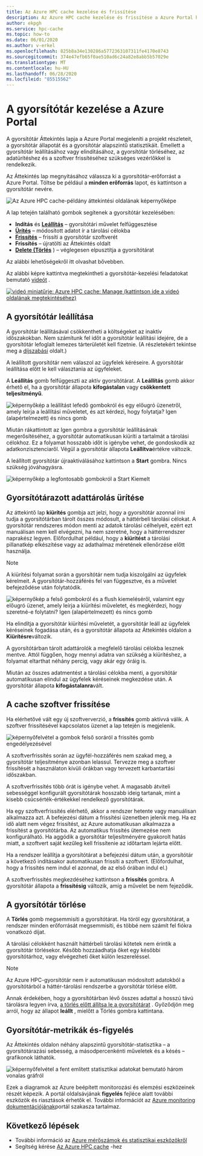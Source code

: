 ```yaml
---
title: Az Azure HPC cache kezelése és frissítése
description: Az Azure HPC cache kezelése és frissítése a Azure Portal használatával
author: ekpgh
ms.service: hpc-cache
ms.topic: how-to
ms.date: 06/01/2020
ms.author: v-erkel
ms.openlocfilehash: 825b8a34e130286a5772363107311fe4170e8743
ms.sourcegitcommit: 374e47efb65f0ae510ad6c24a82e8abb5b57029e
ms.translationtype: MT
ms.contentlocale: hu-HU
ms.lasthandoff: 06/28/2020
ms.locfileid: "85515562"
---
```

# <a name="manage-your-cache-from-the-azure-portal"></a>A gyorsítótár kezelése a Azure Portal

A gyorsítótár Áttekintés lapja a Azure Portal megjeleníti a projekt részleteit, a gyorsítótár állapotát és a gyorsítótár alapszintű statisztikáit. Emellett a gyorsítótár leállításához vagy elindításához, a gyorsítótár törléséhez, az adatürítéshez és a szoftver frissítéséhez szükséges vezérlőkkel is rendelkezik.

Az Áttekintés lap megnyitásához válassza ki a gyorsítótár-erőforrást a Azure Portal. Töltse be például a **minden erőforrás** lapot, és kattintson a gyorsítótár nevére.

![Az Azure HPC cache-példány áttekintési oldalának képernyőképe](media/hpc-cache-overview.png)

A lap tetején található gombok segítenek a gyorsítótár kezelésében:

* **Indítás** és [**Leállítás**](#stop-the-cache) – gyorsítótári művelet felfüggesztése
* [**Ürítés**](#flush-cached-data) – módosított adatot ír a tárolási célokba
* [**Frissítés**](#upgrade-cache-software) – frissíti a gyorsítótár szoftverét
* **Frissítés** – újratölti az Áttekintés oldalt
* [**Delete (Törlés**](#delete-the-cache) ) – véglegesen elpusztítja a gyorsítótárat

Az alábbi lehetőségekről itt olvashat bővebben.

Az alábbi képre kattintva megtekintheti a gyorsítótár-kezelési feladatokat bemutató [videót](https://azure.microsoft.com/resources/videos/managing-hpc-cache/) .

[![videó miniatűrje: Azure HPC cache: Manage (kattintson ide a videó oldalának megtekintéséhez)](media/video-5-manage.png)](https://azure.microsoft.com/resources/videos/managing-hpc-cache/)

## <a name="stop-the-cache"></a>A gyorsítótár leállítása

A gyorsítótár leállításával csökkentheti a költségeket az inaktív időszakokban. Nem számítunk fel időt a gyorsítótár leállítási idejére, de a gyorsítótár lefoglalt lemezes tárterületét kell fizetnie. (A részletekért tekintse meg a [díjszabási](https://aka.ms/hpc-cache-pricing) oldalt.)

A leállított gyorsítótár nem válaszol az ügyfelek kéréseire. A gyorsítótár leállítása előtt le kell választania az ügyfeleket.

A **Leállítás** gomb felfüggeszti az aktív gyorsítótárat. A **Leállítás** gomb akkor érhető el, ha a gyorsítótár állapota **kifogástalan** vagy **csökkentett teljesítményű**.

![képernyőkép a leállítást lefedő gombokról és egy előugró üzenetről, amely leírja a leállítási műveletet, és azt kérdezi, hogy folytatja? Igen (alapértelmezett) és nincs gomb](media/stop-cache.png)

Miután rákattintott az Igen gombra a gyorsítótár leállításának megerősítéséhez, a gyorsítótár automatikusan kiüríti a tartalmát a tárolási célokhoz. Ez a folyamat hosszabb időt is igénybe vehet, de gondoskodik az adatkonzisztenciaről. Végül a gyorsítótár állapota **Leállítva**értékre változik.

A leállított gyorsítótár újraaktiválásához kattintson a **Start** gombra. Nincs szükség jóváhagyásra.

![képernyőkép a legfontosabb gombokról a Start Kiemelt](media/start-cache.png)

## <a name="flush-cached-data"></a>Gyorsítótárazott adattárolás ürítése

Az áttekintő lap **kiürítés** gombja azt jelzi, hogy a gyorsítótár azonnal írni tudja a gyorsítótárban tárolt összes módosult, a háttérbeli tárolási célokat. A gyorsítótár rendszeres módon menti az adatok tárolási célhelyeit, ezért ezt manuálisan nem kell elvégezni, ha nem szeretné, hogy a háttérrendszer naprakész legyen. Előfordulhat például, hogy a **kiürítést** a tárolási pillanatkép elkészítése vagy az adathalmaz méretének ellenőrzése előtt használja.

> [!NOTE]
> A kiürítési folyamat során a gyorsítótár nem tudja kiszolgálni az ügyfelek kérelmeit. A gyorsítótár-hozzáférés fel van függesztve, és a művelet befejeződése után folytatódik.

![képernyőkép a felső gombokról és a flush kiemeléséről, valamint egy előugró üzenet, amely leírja a kiürítési műveletet, és megkérdezi, hogy szeretné-e folytatni? Igen (alapértelmezett) és nincs gomb](media/hpc-cache-flush.png)

Ha elindítja a gyorsítótár kiürítési műveletét, a gyorsítótár leáll az ügyfelek kéréseinek fogadása után, és a gyorsítótár állapota az Áttekintés oldalon a **Kiürítésre**változik.

A gyorsítótárban tárolt adattárolók a megfelelő tárolási célokba lesznek mentve. Attól függően, hogy mennyi adatra van szükség a kiürítéshez, a folyamat eltarthat néhány percig, vagy akár egy óráig is.

Miután az összes adatmentést a tárolási célokba menti, a gyorsítótár automatikusan elindul az ügyfelek kéréseinek megkezdése után. A gyorsítótár állapota **kifogástalanra**vált.

## <a name="upgrade-cache-software"></a>A cache szoftver frissítése

Ha elérhetővé vált egy új szoftververzió, a **frissítés** gomb aktívvá válik. A szoftver frissítésével kapcsolatos üzenet a lap tetején is megjelenik.

![képernyőfelvétel a gombok felső soráról a frissítés gomb engedélyezésével](media/hpc-cache-upgrade-button.png)

A szoftverfrissítés során az ügyfél-hozzáférés nem szakad meg, a gyorsítótár teljesítménye azonban lelassul. Tervezze meg a szoftver frissítését a használaton kívüli órákban vagy tervezett karbantartási időszakban.

A szoftverfrissítés több órát is igénybe vehet. A magasabb átviteli sebességgel konfigurált gyorsítótárak hosszabb ideig tartanak, mint a kisebb csúcsérték-értékekkel rendelkező gyorsítótárak.

Ha egy szoftverfrissítés elérhető, akkor a rendszer hetente vagy manuálisan alkalmazza azt. A befejezési dátum a frissítési üzenetben jelenik meg. Ha ez idő alatt nem végez frissítést, az Azure automatikusan alkalmazza a frissítést a gyorsítótárba. Az automatikus frissítés ütemezése nem konfigurálható. Ha aggódik a gyorsítótár teljesítményére gyakorolt hatás miatt, a szoftvert saját kezűleg kell frissítenie az időtartam lejárta előtt.

Ha a rendszer leállítja a gyorsítótárat a befejezési dátum után, a gyorsítótár a következő indításakor automatikusan frissíti a szoftvert. (Előfordulhat, hogy a frissítés nem indul el azonnal, de az első órában indul el.)

A szoftverfrissítés megkezdéséhez kattintson a **frissítés** gombra. A gyorsítótár állapota a **frissítésig** változik, amíg a művelet be nem fejeződik.

## <a name="delete-the-cache"></a>A gyorsítótár törlése

A **Törlés** gomb megsemmisíti a gyorsítótárat. Ha töröl egy gyorsítótárat, a rendszer minden erőforrását megsemmisíti, és többé nem számít fel fiókra vonatkozó díjat.

A tárolási célokként használt háttérbeli tárolási kötetek nem érintik a gyorsítótár törlésekor. Később hozzáadhatja őket egy későbbi gyorsítótárhoz, vagy elvégezheti őket külön leszereléssel.

> [!NOTE]
> Az Azure HPC-gyorsítótár nem ír automatikusan módosított adatokból a gyorsítótárból a háttér-tárolási rendszerbe a gyorsítótár törlése előtt.
>
> Annak érdekében, hogy a gyorsítótárban lévő összes adattal a hosszú távú tárolásra legyen írva, [a törlés előtt állítsa le a gyorsítótárat](#stop-the-cache) . Győződjön meg arról, hogy az állapot **leállt** , mielőtt a Törlés gombra kattintana.

## <a name="cache-metrics-and-monitoring"></a>Gyorsítótár-metrikák és-figyelés

Az Áttekintés oldalon néhány alapszintű gyorsítótár-statisztika – a gyorsítótárazási sebesség, a másodpercenkénti műveletek és a késés – grafikonok láthatók.

![képernyőfelvétel a fent említett statisztikai adatokat bemutató három vonalas gráfról](media/hpc-cache-overview-stats.png)

Ezek a diagramok az Azure beépített monitorozási és elemzési eszközeinek részét képezik. A portál oldalsávjának **figyelés** fejléce alatt további eszközök és riasztások érhetők el. További információt az [Azure monitoring dokumentációjának](../azure-monitor/insights/monitor-azure-resource.md#monitoring-in-the-azure-portal)portál szakasza tartalmaz.

## <a name="next-steps"></a>Következő lépések

* További információ az [Azure mérőszámok és statisztikai eszközökről](../azure-monitor/index.yml)
* Segítség kérése [Az Azure HPC cache](hpc-cache-support-ticket.md) -hez
